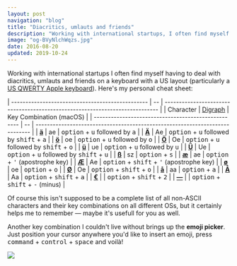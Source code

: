 ```yaml
---
layout: post
navigation: "blog"
title: "Diacritics, umlauts and friends"
description: "Working with international startups, I often find myself having to deal with diacritics, umlauts and friends on a keyboard with a US layout."
image: "og-BVyNlchWqzs.jpg"
date: 2016-08-20
updated: 2019-10-24
---
```


Working with international startups I often find myself having to deal with diacritics, umlauts and friends on a keyboard with a US layout (particularly a <a target="_blank" href="https://apple.stackexchange.com/a/106059/339001">US QWERTY Apple keyboard</a>). Here's my personal cheat sheet:

| ------------------------------------------------ | -- | ---------------------------------------------------------------------------- |
| Character                                           | [Digraph](https://en.wikipedia.org/wiki/Digraph_(orthography)) | Key Combination (macOS) |
| --------------------------------------------------- | -- | ---------------------------------------------------------------------------- |
| [**ä**](https://en.wikipedia.org/wiki/%C3%84)       | ae | <kbd>option</kbd> + <kbd>u</kbd> followed by <kbd>a</kbd>                    |
| [**Ä**](https://en.wikipedia.org/wiki/%C3%84)       | Ae | <kbd>option</kbd> + <kbd>u</kbd> followed by <kbd>shift</kbd> + <kbd>a</kbd> |
| [**ö**](https://en.wikipedia.org/wiki/%C3%96)       | oe | <kbd>option</kbd> + <kbd>u</kbd> followed by <kbd>o</kbd>                    |
| [**Ö**](https://en.wikipedia.org/wiki/%C3%96)       | Oe | <kbd>option</kbd> + <kbd>u</kbd> followed by <kbd>shift</kbd> + <kbd>o</kbd> |
| [**ü**](https://en.wikipedia.org/wiki/%C3%9C)       | ue | <kbd>option</kbd> + <kbd>u</kbd> followed by <kbd>u</kbd>                    |
| [**Ü**](https://en.wikipedia.org/wiki/%C3%9C)       | Ue | <kbd>option</kbd> + <kbd>u</kbd> followed by <kbd>shift</kbd> + <kbd>u</kbd> |
| [**ß**](https://en.wikipedia.org/wiki/%C3%9F)       | sz | <kbd>option</kbd> + <kbd>s</kbd>                                             |
| [**æ**](https://en.wikipedia.org/wiki/%C3%86)       | ae | <kbd>option</kbd> + <kbd>'</kbd> (apostrophe key)                            |
| [**Æ**](https://en.wikipedia.org/wiki/%C3%86)       | Ae | <kbd>option</kbd> + <kbd>shift</kbd> + <kbd>'</kbd> (apostrophe key)         |
| [**ø**](https://en.wikipedia.org/wiki/%C3%98)       | oe | <kbd>option</kbd> + <kbd>o</kbd>                                             |
| [**Ø**](https://en.wikipedia.org/wiki/%C3%98)       | Oe | <kbd>option</kbd> + <kbd>shift</kbd> + <kbd>o</kbd>                          |
| [**å**](https://en.wikipedia.org/wiki/%C3%85)       | aa | <kbd>option</kbd> + <kbd>a</kbd>                                             |
| [**Å**](https://en.wikipedia.org/wiki/%C3%85)       | Aa | <kbd>option</kbd> + <kbd>shift</kbd> + <kbd>a</kbd>                          |
| [**€**](https://en.wikipedia.org/wiki/Euro_sign)    |    | <kbd>option</kbd> + <kbd>shift</kbd> + <kbd>2</kbd>                          |
| [**—**](https://en.wikipedia.org/wiki/Dash#Em_dash) |    | <kbd>option</kbd> + <kbd>shift</kbd> + <kbd>-</kbd> (minus)                  |

Of course this isn't supposed to be a complete list of all non-ASCII characters and their key combinations on all different OSs, but it certainly helps me to remember — maybe it's usefull for you as well.

Another key combination I couldn't live without brings up the **emoji picker**. Just position your cursor anywhere you'd like to insert an emoji, press <kbd>command</kbd> + <kbd>control</kbd> + <kbd>space</kbd> and voilà!

<img src="{{ site.url }}/content/img/diacritics-umlauts-and-friends-01.jpg" />
